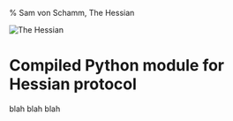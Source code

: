 % Sam von Schamm, The Hessian

![The Hessian](http://animationreview.files.wordpress.com/2013/03/bunker-hill-bunny-c2a9-warner-brothers.jpg)


Compiled Python module for Hessian protocol
===========================================


blah blah blah
